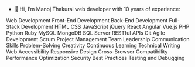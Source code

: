 - 👋 Hi, I’m Manoj Thakural web developer with 10 years of experience:

Web Development
Front-End Development
Back-End Development
Full-Stack Development
HTML
CSS
JavaScript
jQuery
React
Angular
Vue.js
PHP
Python
Ruby
MySQL
MongoDB
SQL Server
RESTful APIs
Git
Agile Development
Scrum
Project Management
Team Leadership
Communication Skills
Problem-Solving
Creativity
Continuous Learning
Technical Writing
Web Accessibility
Responsive Design
Cross-Browser Compatibility
Performance Optimization
Security Best Practices
Testing and Debugging

